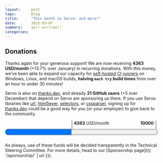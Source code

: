 ```yaml
---
layout:     post
tags:       blog
title:      "This month in Servo: and more!"
date:       2025-03-07
summary:    ao!! wrrrrao!!
categories:
---
```


<!--
- donations
    - 1686.48/month opencollective
    - 2677.00/month github
    - 21 donors thanks.dev
-->

<!--[commits]
>>> 2025-02-01T06:01:38Z
https://github.com/servo/servo/pull/35247	(@Loirooriol, #35247)	Let `resolve_color()` take its parameter by reference (#35247)
https://github.com/servo/servo/pull/35248	(@atouchet, #35248)	Cargo.toml cleanup (#35248)
-https://github.com/servo/servo/pull/35242	(@dependabot[bot], @dependabot[bot], #35242)	build(deps): bump cmake from 0.1.52 to 0.1.53 (#35242)
-https://github.com/servo/servo/pull/35243	(@dependabot[bot], @dependabot[bot], #35243)	build(deps): bump rustls from 0.23.21 to 0.23.22 (#35243)
-https://github.com/servo/servo/pull/35244	(@dependabot[bot], @dependabot[bot], #35244)	build(deps): bump aws-lc-rs from 1.12.1 to 1.12.2 (#35244)
-https://github.com/servo/servo/pull/35240	(@dependabot[bot], @dependabot[bot], #35240)	build(deps): bump webpki-roots from 0.26.7 to 0.26.8 (#35240)
https://github.com/servo/servo/pull/35073	(@sagudev, @mrobinson, #35073)	crown: Pass `--cfg crown` to rustc from crown (#35073)
-https://github.com/servo/servo/pull/35241	(@dependabot[bot], @dependabot[bot], #35241)	build(deps): bump toml_edit from 0.22.22 to 0.22.23 (#35241)
https://github.com/servo/servo/pull/35229	(@mrobinson, #35229)	Finish the integration of `webxr` into the Cargo workspace (#35229)
https://github.com/servo/servo/pull/35234	(@Loirooriol, #35234)	Avoid starting transitions if values can't be interpolated (#35234)
https://github.com/servo/servo/pull/35237	(@sagudev, #35237)	webgpu: implement get image for webgpu canvas (#35237)
https://github.com/servo/servo/pull/35235	(@webbeef, #35235)	Fix crash in screenX and screenY getters returning negative values (#35235)
>>> 2025-02-02T06:05:48Z
https://github.com/servo/servo/pull/35258	(@servo-wpt-sync, #35258)	Update web-platform-tests to revision b'f630424a79c1ae17deaaf27a21efdbca1378af0e' (#35258)
https://github.com/servo/servo/pull/35257	(@shalvin.deo@live.com, #35257)	Consolidated opts into a manual Default trait implementation (#35257)
https://github.com/servo/servo/pull/35256	(@jdm, #35256)	libservo: Make background hang monitor integration optional. (#35256)
https://github.com/servo/servo/pull/35245	(@webbeef, #35245)	Only consider fully active documents when running the 'update the rendering' steps (#35245)
https://github.com/servo/servo/pull/35253	(@roberto.huertas@outlook.com, #35253)	chore(servo): simplify servo example (#35253)
https://github.com/servo/servo/pull/35249	(@webbeef, #35249)	More cleanup, less unwrap() (#35249)
>>> 2025-02-04T06:04:27Z
https://github.com/servo/servo/pull/35263	(@dklassic, #35263)	chore: Rename `CompositeTarget` enum (#35263)
https://github.com/servo/servo/pull/35205	(@arthmis, #35205)	Update implementations of `HTTP-network fetch` and `HTTP-network-or-cache fetch` to take `fetchParams` as an argument (#35205)
https://github.com/servo/servo/pull/35260	(@mrobinson, #35260)	libservo: Combine `LoadStart, `HeadParsed`, and `LoadComplete` messages (#35260)
-https://github.com/servo/servo/pull/35272	(@dependabot[bot], @dependabot[bot], #35272)	build(deps): bump syn from 2.0.96 to 2.0.98 (#35272)
-https://github.com/servo/servo/pull/35271	(@dependabot[bot], @dependabot[bot], #35271)	build(deps): bump pin-project from 1.1.8 to 1.1.9 (#35271)
-https://github.com/servo/servo/pull/35273	(@dependabot[bot], @dependabot[bot], #35273)	build(deps): bump core_maths from 0.1.0 to 0.1.1 (#35273)
-https://github.com/servo/servo/pull/35270	(@dependabot[bot], @dependabot[bot], #35270)	build(deps): bump cc from 1.2.10 to 1.2.11 (#35270)
-https://github.com/servo/servo/pull/35268	(@dependabot[bot], @dependabot[bot], #35268)	build(deps): bump wayland-backend from 0.3.7 to 0.3.8 (#35268)
-https://github.com/servo/servo/pull/35267	(@dependabot[bot], @dependabot[bot], #35267)	build(deps): bump wayland-scanner from 0.31.5 to 0.31.6 (#35267)
-https://github.com/servo/servo/pull/35266	(@dependabot[bot], @dependabot[bot], #35266)	build(deps): bump bytes from 1.9.0 to 1.10.0 (#35266)
https://github.com/servo/servo/pull/35264	(@Loirooriol, #35264)	layout: Don't let table grid boxes inherit `display: inline-table` (#35264)
https://github.com/servo/servo/pull/35219	(@Loirooriol, #35219)	layout: Fix painting order of collapsed table borders (#35219)
https://github.com/servo/servo/pull/35178	(@rayguo17, #35178)	layout: align-content with default value normal should behave as strech in flex container (#35178)
https://github.com/servo/servo/pull/35220	(@simonwuelker, #35220)	Lay out the contents of slot elements (#35220)
https://github.com/servo/servo/pull/35250	(@shanehandley, #35250)	script: Implement the Bytes() method on Request and Response (#35250)
>>> 2025-02-05T06:08:38Z
https://github.com/servo/servo/pull/35289	(@Loirooriol, #35289)	Upgrade Stylo to 2025-02-03 (#35289)
https://github.com/servo/servo/pull/35209	(@Loirooriol, #35209)	layout: Limit `content_inline_size_for_table` override to collapsed columns (#35209)
https://github.com/servo/servo/pull/35208	(@Loirooriol, #35208)	layout: Implement default overflow alignment for abspos (#35208)
https://github.com/servo/servo/pull/35276	(@simonwuelker, #35276)	Make traverse_preorder follow children of shadow hosts (#35276)
https://github.com/servo/servo/pull/35285	(@sagudev, #35285)	Remove `get_ipc_renderer` from `CanvasRenderingContext2D` (#35285)
https://github.com/servo/servo/pull/34823	(@chickenleaf, #34823)	servoshell: Migrate to egui-file-dialog from tinyfiledialogs (#34823)
https://github.com/servo/servo/pull/35283	(@mrobinson, #35283)	libservo: Remove `Servo::repaint_synchronously` (#35283)
https://github.com/servo/servo/pull/35281	(@xiaochengh.work@gmail.com, #35281)	Clean up some stale debug options for ServoDriver (#35281)
https://github.com/servo/servo/pull/35074	(@Taym95, #35074)	Script: implement ReadableStreamBYOBRequest (#35074)
https://github.com/servo/servo/pull/35280	(@jdm, #35280)	Move more foundational types to script_bindings (#35280)
https://github.com/servo/servo/pull/35278	(@simonwuelker, #35278)	Specify C ABI for generated extern functions in CodegenRust.py (#35278)
https://github.com/servo/servo/pull/35277	(@mrobinson, #35277)	libservo: Remove `EmbedderEvent::WindowResize` (#35277)
https://github.com/servo/servo/pull/35279	(@jdm, #35279)	Move various reflector types and traits to script_bindings (#35279)
https://github.com/servo/servo/pull/35181	(@sagudev, #35181)	ci: Free some disc space on GitHub hosted runners (#35181)
>>> 2025-02-06T06:05:16Z
-https://github.com/servo/servo/pull/35269	(@dependabot[bot], @dependabot[bot], #35269)	build(deps): bump string_cache from 0.8.7 to 0.8.8 (#35269)
-https://github.com/servo/servo/pull/35302	(@dependabot[bot], @dependabot[bot], #35302)	build(deps): bump markup5ever from 0.14.0 to 0.14.1 (#35302)
https://github.com/servo/servo/pull/35293	(@longvatrong111, #35293)	Add border radius to overflow scrollable frame (#35293)
https://github.com/servo/servo/pull/35307	(@mrobinson, #35307)	webxr: Rename sender & receiver type aliases to `WebXrSender` and `WebXrReceiver` (#35307)
https://github.com/servo/servo/pull/35290	(@Loirooriol, #35290)	layout: Simplify `Table::compute_inline_content_sizes` (#35290)
-https://github.com/servo/servo/pull/35305	(@dependabot[bot], @dependabot[bot], #35305)	build(deps): bump derive_more from 0.99.18 to 0.99.19 (#35305)
-https://github.com/servo/servo/pull/35304	(@dependabot[bot], @dependabot[bot], #35304)	build(deps): bump wayland-client from 0.31.7 to 0.31.8 (#35304)
-https://github.com/servo/servo/pull/35300	(@dependabot[bot], @dependabot[bot], #35300)	build(deps): bump winnow from 0.7.0 to 0.7.1 (#35300)
-https://github.com/servo/servo/pull/35299	(@dependabot[bot], @dependabot[bot], #35299)	build(deps): bump cc from 1.2.11 to 1.2.12 (#35299)
https://github.com/servo/servo/pull/35294	(@simonwuelker, #35294)	Inform the devtools about shadow roots on a node (#35294)
https://github.com/servo/servo/pull/35292	(@jdm, #35292)	Make generated proxy handlers and DOM object hooks generic (#35292)
https://github.com/servo/servo/pull/34986	(@shubhamg13, @shubham.gupta@chromium.org, @jdm, #34986)	Add support for Upgrade request to a potentially trustworthy URL. (#34986)
https://github.com/servo/servo/pull/35295	(@Loirooriol, #35295)	Don't require index parameter in `CSSGroupingRule`'s `insertRule()` (#35295)
https://github.com/servo/servo/pull/35251	(@wusyong, #35251)	Simplify `RenderingContext` trait methods (#35251)
https://github.com/servo/servo/pull/35196	(@delan, @mrobinson, @mukilan, #35196)	libservo: Add WebViewDelegate and ServoDelegate and port `winit_minimal` (#35196)
https://github.com/servo/servo/pull/35291	(@yezhizhenjiakang@gmail.com, #35291)	script: delay Mutation initialization (#35291)
https://github.com/servo/servo/pull/34328	(@sagudev, #34328)	Use surfman with glow bindings (#34328)
>>> 2025-02-07T06:05:18Z
https://github.com/servo/servo/pull/35343	(@Loirooriol, #35343)	Enable aws-lc-sys feature for aws-lc-rs (#35343)
https://github.com/servo/servo/pull/35338	(@simonwuelker, #35338)	Implement ServoLayoutNode::traversal_parent (#35338)
-https://github.com/servo/servo/pull/35336	(@dependabot[bot], @dependabot[bot], #35336)	build(deps): bump phf_generator from 0.11.2 to 0.11.3 (#35336)
-https://github.com/servo/servo/pull/35335	(@dependabot[bot], @dependabot[bot], #35335)	build(deps): bump wayland-cursor from 0.31.7 to 0.31.8 (#35335)
-https://github.com/servo/servo/pull/35333	(@dependabot[bot], @dependabot[bot], #35333)	build(deps): bump aws-lc-sys from 0.25.0 to 0.25.1 (#35333)
-https://github.com/servo/servo/pull/35331	(@dependabot[bot], @dependabot[bot], #35331)	build(deps): bump phf_shared from 0.11.2 to 0.11.3 (#35331)
-https://github.com/servo/servo/pull/35332	(@dependabot[bot], @dependabot[bot], #35332)	build(deps): bump winit from 0.30.8 to 0.30.9 (#35332)
-https://github.com/servo/servo/pull/35330	(@dependabot[bot], @dependabot[bot], #35330)	build(deps): bump wayland-protocols from 0.32.5 to 0.32.6 (#35330)
https://github.com/servo/servo/pull/35324	(@simonwuelker, #35324)	Cleanup blocking fetch operations with bad ports (#35324)
https://github.com/servo/servo/pull/35327	(@rayguo17, #35327)	change terminal wrapper library from blessing to blessed to support running mach test-wpt on windows. (#35327)
https://github.com/servo/servo/pull/35315	(@mukilan, @mrobinson, #35315)	Migrate Android and OHOS ports to the delegate API (#35315)
https://github.com/servo/servo/pull/35317	(@mrobinson, #35317)	libservo: Enable file directory listing by default (#35317)
https://github.com/servo/servo/pull/35320	(@yezhizhenjiakang@gmail.com, #35320)	malloc_size_of: enable sync in tokio (#35320)
-https://github.com/servo/servo/pull/35306	(@dependabot[bot], @dependabot[bot], #35306)	build(deps): bump clap from 4.5.27 to 4.5.28 (#35306)
https://github.com/servo/servo/pull/35284	(@mrobinson, @delan, @mukilan, #35284)	servoshell: Port desktop servoshell to use delegate API (#35284)
https://github.com/servo/servo/pull/35312	(@jdm, #35312)	Only compile platform samplers when cargo feature enabled (#35312)
https://github.com/servo/servo/pull/35313	(@yezhizhenjiakang@gmail.com, #35313)	Update `pixels::unmultiply_inplace` to support RB swap and use it in canvas_state (#35313)
>>> 2025-02-08T06:05:28Z
https://github.com/servo/servo/pull/35380	(@simonwuelker, #35380)	Handle assigned slottables in an Event's path (#35380)
https://github.com/servo/servo/pull/35014	(@stevennovaryo, #35014)	layout: Fix relative positioned grid item (#35014)
https://github.com/servo/servo/pull/35367	(@stephenmuss@gmail.com, #35367)	script: make methods of ErrorInfo safe (#35367)
https://github.com/servo/servo/pull/35377	(@mrobinson, #35377)	servoshell: Move `headless` setting to ServoShellPreferences (#35377)
-https://github.com/servo/servo/pull/35373	(@dependabot[bot], @dependabot[bot], #35373)	build(deps): bump once_cell from 1.20.2 to 1.20.3 (#35373)
-https://github.com/servo/servo/pull/35375	(@dependabot[bot], @dependabot[bot], #35375)	build(deps): bump wayland-protocols-wlr from 0.3.5 to 0.3.6 (#35375)
-https://github.com/servo/servo/pull/35376	(@dependabot[bot], @dependabot[bot], #35376)	build(deps): bump webrender_api from `9f552be` to `8846253` (#35376)
-https://github.com/servo/servo/pull/35374	(@dependabot[bot], @dependabot[bot], #35374)	build(deps): bump webrender from `9f552be` to `8846253` (#35374)
-https://github.com/servo/servo/pull/35372	(@dependabot[bot], @dependabot[bot], #35372)	build(deps): bump wayland-protocols-plasma from 0.3.5 to 0.3.6 (#35372)
-https://github.com/servo/servo/pull/35371	(@dependabot[bot], @dependabot[bot], #35371)	build(deps): bump wr_malloc_size_of from `9f552be` to `8846253` (#35371)
https://github.com/servo/servo/pull/35357	(@shubhamg13, #35357)	Modify the checks for upgrade-request algorithm (#35357)
https://github.com/servo/servo/pull/35360	(@stephenmuss@gmail.com, #35360)	script: make throw_invalid_this and throw_constructor_without_new safe (#35360)
https://github.com/servo/servo/pull/35325	(@mrobinson, #35325)	deps: Upgrade to `webrender@0.66` (#35325)
https://github.com/servo/servo/pull/35362	(@Loirooriol, #35362)	Enable surfman's sm-x11 feature for webrender_traits (#35362)
https://github.com/servo/servo/pull/35297	(@mrobinson, #35297)	libservo: Add a `ClipboardDelegate` and a default implementation (#35297)
https://github.com/servo/servo/pull/35358	(@wusyong, #35358)	fix: bring back connection method to fix WebGL texture error (#35358)
https://github.com/servo/servo/pull/35352	(@simonwuelker, #35352)	Add support for the `::slotted` selector (#35352)
https://github.com/servo/servo/pull/35350	(@webbeef, #35350)	wini_minimal: trigger initial rendering and scroll properly (#35350)
https://github.com/servo/servo/pull/35354	(@jdm, #35354)	script: Annotate steps for custom element creation. (#35354)
https://github.com/servo/servo/pull/35353	(@mukilan, #35353)	servoshell: upgrade egui and related depenencies (#35353)
>>> 2025-02-09T06:03:54Z
https://github.com/servo/servo/pull/35383	(@maxtidev, @max@maxti.dev, #35383)	script: Replace unnecessary macro in get_constructor_object_from_local_name (#35383)
https://github.com/servo/servo/pull/35384	(@servo-wpt-sync, #35384)	Update web-platform-tests to revision b'1a5b13545ae58e468ed11e4c21912a3faf3355ea' (#35384)
https://github.com/servo/servo/pull/35351	(@nolen@scaife.org, #35351)	make report_pending_exception safe and adjust callers (#35351)
https://github.com/servo/servo/pull/35379	(@webbeef, #35379)	suppress build warnings when disabling webgpu and webxr (#35379)
https://github.com/servo/servo/pull/35370	(@jschwe, #35370)	Add cli option for tracing-filter (#35370)
>>> 2025-02-10T06:07:48Z
https://github.com/servo/servo/pull/35366	(@mrobinson, #35366)	libservo: Remove message-based API (#35366)
https://github.com/servo/servo/pull/35382	(@maxtidev, @max@maxti.dev, @jdm, #35382)	script: Add shadow dom check to custom element constructor (#35382)
https://github.com/servo/servo/pull/35381	(@mrobinson, #35381)	dom: Always replace unpaired surrogates when handling page text (#35381)
>>> 2025-02-11T06:04:45Z
https://github.com/servo/servo/pull/35411	(@stephenmuss@gmail.com, #35411)	script: make Error::to_jsval safe (#35411)
https://github.com/servo/servo/pull/35400	(@mrobinson, #35400)	libservo: Add a delegate method for HTTP authentication (#35400)
https://github.com/servo/servo/pull/35407	(@mrobinson, #35407)	servoshell: Move `initial_window_size` and `screen_size_override` into `ServoShellPreferences` from `Opts` (#35407)
https://github.com/servo/servo/pull/35309	(@willypuzzle, #35309)	implemented feture and tests (#35309)
-https://github.com/servo/servo/pull/35409	(@dependabot[bot], @dependabot[bot], #35409)	build(deps): bump ohos-sys-opaque-types from 0.1.4 to 0.1.5 (#35409)
-https://github.com/servo/servo/pull/35404	(@dependabot[bot], @dependabot[bot], #35404)	build(deps): bump cc from 1.2.12 to 1.2.13 (#35404)
-https://github.com/servo/servo/pull/35408	(@dependabot[bot], @dependabot[bot], #35408)	build(deps): bump cmake from 0.1.53 to 0.1.54 (#35408)
-https://github.com/servo/servo/pull/35406	(@dependabot[bot], @dependabot[bot], #35406)	build(deps): bump winnow from 0.7.1 to 0.7.2 (#35406)
-https://github.com/servo/servo/pull/35403	(@dependabot[bot], @dependabot[bot], #35403)	build(deps): bump data-encoding from 2.7.0 to 2.8.0 (#35403)
https://github.com/servo/servo/pull/35402	(@sagudev, #35402)	Revert "Use surfman with glow bindings (#34328)" (#35402)
https://github.com/servo/servo/pull/35401	(@sagudev, #35401)	Remove unintended `dbg!` from `components/net/fetch/methods.rs` (#35401)
https://github.com/servo/servo/pull/35396	(@mrobinson, @mukilan, #35396)	libservo: Flesh out permissions API (#35396)
https://github.com/servo/servo/pull/34794	(@shubhamg13, #34794)	Add support for Upgrade a mixed content request. (#34794)
>>> 2025-02-12T06:04:26Z
-https://github.com/servo/servo/pull/35426	(@dependabot[bot], @dependabot[bot], #35426)	build(deps): bump rustls from 0.23.22 to 0.23.23 (#35426)
-https://github.com/servo/servo/pull/35425	(@dependabot[bot], @dependabot[bot], #35425)	build(deps): bump toml_edit from 0.22.23 to 0.22.24 (#35425)
https://github.com/servo/servo/pull/35424	(@Loirooriol, #35424)	Let script/webgpu feature imply script_traits/webgpu (#35424)
https://github.com/servo/servo/pull/35420	(@Loirooriol, #35420)	Enable the `quotes` CSS property (#35420)
https://github.com/servo/servo/pull/35417	(@shanehandley, #35417)	script: remove a fixed todo from script/dom/xmlhttprequest.rs (#35417)
>>> 2025-02-14T06:14:23Z
https://github.com/servo/servo/pull/35413	(@Loirooriol, #35413)	layout: Basic implementation of size keywords on `flex-basis` (#35413)
https://github.com/servo/servo/pull/35443	(@Loirooriol, #35443)	layout: Remove `BoxFragment::overflow_clip_rect()` (#35443)
https://github.com/servo/servo/pull/35445	(@mukilan, #35445)	libservo: change 'request_fullscreen_state_change' API to a notification (#35445)
https://github.com/servo/servo/pull/35450	(@kongbai1996, #35450)	fix issue #35449: handle touch events in on_input_event. (#35450)
https://github.com/servo/servo/pull/35314	(@stevennovaryo, #35314)	dom: IntersectionObserver initialization (#35314)
https://github.com/servo/servo/pull/35422	(@sagudev, #35422)	Use surfman with glow bindings (take II) (#35422)
https://github.com/servo/servo/pull/35441	(@webbeef, #35441)	(chore): tinyfiledialog::MessageBoxIcon is only used on Linux (#35441)
https://github.com/servo/servo/pull/35246	(@webbeef, #35246)	Update window.screenX and window.screenY when moving the embedder window (#35246)
https://github.com/servo/servo/pull/35437	(@Loirooriol, #35437)	Protect `create_spanned_slot_based_on_cell_above()` against arithmetic underflow (#35437)
https://github.com/servo/servo/pull/35442	(@jdm, #35442)	Run WPT notifications tests. (#35442)
-https://github.com/servo/servo/pull/35439	(@dependabot[bot], @dependabot[bot], #35439)	build(deps): bump miniz_oxide from 0.8.3 to 0.8.4 (#35439)
-https://github.com/servo/servo/pull/35438	(@dependabot[bot], @dependabot[bot], #35438)	build(deps): bump clap from 4.5.28 to 4.5.29 (#35438)
https://github.com/servo/servo/pull/35430	(@mrobinson, @mukilan, #35430)	libservo: Expose a single `InputEvent` type and pass it to script (#35430)
https://github.com/servo/servo/pull/35435	(@mukilan, #35435)	script: reset spurious frame counter *only* when reflow is triggered (#35435)
https://github.com/servo/servo/pull/35392	(@Taym95, #35392)	Add Precustomized state to CustomElementState (#35392)
https://github.com/servo/servo/pull/35399	(@chickenleaf, #35399)	servoshell: Port alert/confirm dialog code to use egui intead of tinyfiledialogs (#35399)
https://github.com/servo/servo/pull/35433	(@Loirooriol, #35433)	Test `overflow-clip-margin` with `border-radius` (#35433)
https://github.com/servo/servo/pull/35364	(@pewsheen, #35364)	feat: dispatch mouse `contextmenu` event to DOM and embedder (#35364)
https://github.com/servo/servo/pull/35387	(@mukilan, #35387)	script: fix spurious animation checks to correctly invoke rAF callbacks (#35387)
https://github.com/servo/servo/pull/35431	(@mrobinson, #35431)	prefs: Stop precaching WebRender shaders by default (#35431)
https://github.com/servo/servo/pull/35369	(@mrobinson, #35369)	libservo: Don't bounce ready-to-present frame notifications to the Constellation (#35369)
https://github.com/servo/servo/pull/35103	(@longvatrong111, #35103)	Implement overflow:clip (#35103)
https://github.com/servo/servo/pull/35427	(@jdm, #35427)	bindings: Support non-object this values for callbacks. (#35427)
>>> 2025-02-15T06:05:56Z
https://github.com/servo/servo/pull/35472	(@shanehandley, #35472)	script: remove non-actionable todo from script/dom/document.rs (#35472)
-https://github.com/servo/servo/pull/35468	(@dependabot[bot], @dependabot[bot], #35468)	build(deps): bump ring from 0.17.8 to 0.17.9 (#35468)
-https://github.com/servo/servo/pull/35467	(@dependabot[bot], @dependabot[bot], #35467)	build(deps): bump cc from 1.2.13 to 1.2.14 (#35467)
https://github.com/servo/servo/pull/35466	(@mrobinson, #35466)	deps: Remove some unused `Cargo.toml` (#35466)
https://github.com/servo/servo/pull/35464	(@chickenleaf, #35464)	servoshell: Port input dialog code to use egui intead of tinyfiledialogs (#35464)
https://github.com/servo/servo/pull/35462	(@yezhizhenjiakang@gmail.com, #35462)	Fix scroll_sensitivity related naming issue (#35462)
https://github.com/servo/servo/pull/35414	(@yezhizhenjiakang@gmail.com, @mrobinson, #35414)	layout: Implement overflow scroll support for different axes (#35414)
https://github.com/servo/servo/pull/35458	(@jdm, #35458)	chore: Remove outdated FIXME. (#35458)
>>> 2025-02-16T06:05:40Z
https://github.com/servo/servo/pull/35480	(@servo-wpt-sync, #35480)	Update web-platform-tests to revision b'de61904887c13679551c32e5e3e70b4dc870c98a' (#35480)
https://github.com/servo/servo/pull/35473	(@github@gravition.art, #35473)	script: Take away Fallible from new_resolved and new_rejected (#35473)
>>> 2025-02-17T06:06:01Z
https://github.com/servo/servo/pull/35502	(@mrobinson, #35502)	servoshell: Actually set the Servo delegate in servoshell (#35502)
https://github.com/servo/servo/pull/35418	(@Gae24, #35418)	 `DataTransferItem`: improve spec compliance (#35418)
https://github.com/servo/servo/pull/35503	(@sagudev, #35503)	chore: Update wgpu (#35503)
https://github.com/servo/servo/pull/35483	(@jdm, #35483)	net: Use the unfiltered response status when comparing against cached resources. (#35483)
https://github.com/servo/servo/pull/35482	(@shanehandley, #35482)	script: implement HTMLHyperlinkElementUtils for HTMLAreaElement (#35482)
>>> 2025-02-18T06:03:11Z
https://github.com/servo/servo/pull/35479	(@jdm, #35479)	Make WebBluetooth an optional feature. (#35479)
https://github.com/servo/servo/pull/35519	(@simonwuelker, #35519)	Don't attempt to report style attribute for non-htmlelements to devtools (#35519)
https://github.com/servo/servo/pull/35471	(@Loirooriol, #35471)	layout: Fully support sizing keywords on main size property of flex item (#35471)
-https://github.com/servo/servo/pull/35515	(@dependabot[bot], @dependabot[bot], #35515)	build(deps): bump smallvec from 1.13.2 to 1.14.0 (#35515)
https://github.com/servo/servo/pull/35469	(@Loirooriol, #35469)	layout: Partial support for sizing keywords on flex items (#35469)
-https://github.com/servo/servo/pull/35513	(@dependabot[bot], @dependabot[bot], #35513)	build(deps): bump document-features from 0.2.10 to 0.2.11 (#35513)
-https://github.com/servo/servo/pull/35512	(@dependabot[bot], @dependabot[bot], #35512)	build(deps): bump equivalent from 1.0.1 to 1.0.2 (#35512)
-https://github.com/servo/servo/pull/35511	(@dependabot[bot], @dependabot[bot], #35511)	build(deps): bump smallbitvec from 2.5.3 to 2.6.0 (#35511)
-https://github.com/servo/servo/pull/35510	(@dependabot[bot], @dependabot[bot], #35510)	build(deps): bump the gstreamer-related group with 4 updates (#35510)
https://github.com/servo/servo/pull/35508	(@Gae24, #35508)	window: avoid NonNull<JSObject> in NamedGetter (#35508)
https://github.com/servo/servo/pull/35506	(@simonwuelker, #35506)	Don't remove used fonts in collect_unused_webrender_resources (#35506)
https://github.com/servo/servo/pull/35031	(@kongbai1996, #35031)	implement Touchevent prevent default behavior (#35031)
https://github.com/servo/servo/pull/35465	(@mrobinson, @mukilan, #35465)	libservo: Expose an `OffscreenRenderingContext` and use it for servoshell (#35465)
https://github.com/servo/servo/pull/35505	(@yezhizhenjiakang@gmail.com, #35505)	dom: expose obsolete `scheme` attribute for meta tag (#35505)
>>> 2025-02-19T06:07:15Z
https://github.com/servo/servo/pull/35530	(@simonwuelker, #35530)	Ensure that qualified-name segments start with a valid start character (#35530)
https://github.com/servo/servo/pull/35516	(@jschwe, #35516)	Fix android build on arm macs (#35516)
-https://github.com/servo/servo/pull/35527	(@dependabot[bot], @dependabot[bot], #35527)	build(deps): bump typenum from 1.17.0 to 1.18.0 (#35527)
https://github.com/servo/servo/pull/34842	(@pewsheen, @jdm, #34842)	feat: add `Notification` Web API binding (#34842)
-https://github.com/servo/servo/pull/35526	(@dependabot[bot], @dependabot[bot], #35526)	build(deps): bump clap from 4.5.29 to 4.5.30 (#35526)
-https://github.com/servo/servo/pull/35525	(@dependabot[bot], @dependabot[bot], #35525)	build(deps): bump the gstreamer-related group with 22 updates (#35525)
https://github.com/servo/servo/pull/35501	(@mrobinson, #35501)	libservo: Expose `SoftwareRenderingContext` and `WindowRenderingContext` (#35501)
https://github.com/servo/servo/pull/35416	(@jdm, #35416)	script: Add custom logging representation for DOM interfaces. (#35416)
>>> 2025-02-20T06:07:24Z
-https://github.com/servo/servo/pull/35545	(@dependabot[bot], @dependabot[bot], #35545)	build(deps): bump unicode-ident from 1.0.16 to 1.0.17 (#35545)
https://github.com/servo/servo/pull/35536	(@mrobinson, @wusyong, #35536)	compositing: Split non-WebView-specific data into `ServoRenderer` (#35536)
https://github.com/servo/servo/pull/35544	(@mrobinson, #35544)	Remove `Servo::allow_navigation_request` (#35544)
https://github.com/servo/servo/pull/35507	(@chickenleaf, #35507)	servoshell: Port Authentication dialog code to use egui intead of tinyfiledialogs (#35507)
https://github.com/servo/servo/pull/34844	(@gterzian, @jdm, #34844)	dom: Implement `WritableStream` (#34844)
https://github.com/servo/servo/pull/35535	(@dklassic, #35535)	feat: support pre-edit text display for IME (#35535)
https://github.com/servo/servo/pull/35474	(@jschwe, #35474)	pixels: Fix webp detection (#35474)
https://github.com/servo/servo/pull/35522	(@mrobinson, @wusyong, @mukilan, #35522)	libservo: Rework and clarify the rendering model of the `WebView` (#35522)
https://github.com/servo/servo/pull/35262	(@mukilan, #35262)	script: add skeleton implementation of `FontFace` API (#35262)
>>> 2025-02-21T06:06:29Z
-https://github.com/servo/servo/pull/35566	(@jdm, #35566)	Revert "build(deps): bump aws-lc-rs from 1.12.2 to 1.12.3 (#35561)" (#35566)
https://github.com/servo/servo/pull/35538	(@mrobinson, @wusyong, #35538)	compositing: Move image output and shutdown management out of the compositor (#35538)
-https://github.com/servo/servo/pull/35561	(@dependabot[bot], @dependabot[bot], #35561)	build(deps): bump aws-lc-rs from 1.12.2 to 1.12.3 (#35561)
-https://github.com/servo/servo/pull/35562	(@dependabot[bot], @dependabot[bot], #35562)	build(deps): bump taffy from 0.7.5 to 0.7.6 (#35562)
-https://github.com/servo/servo/pull/35563	(@dependabot[bot], @dependabot[bot], #35563)	build(deps): bump serde_json from 1.0.138 to 1.0.139 (#35563)
-https://github.com/servo/servo/pull/35560	(@dependabot[bot], @dependabot[bot], #35560)	build(deps): bump string_cache_codegen from 0.5.3 to 0.5.4 (#35560)
-https://github.com/servo/servo/pull/35559	(@dependabot[bot], @dependabot[bot], #35559)	build(deps): bump serde from 1.0.217 to 1.0.218 (#35559)
-https://github.com/servo/servo/pull/35558	(@dependabot[bot], @dependabot[bot], #35558)	build(deps): bump anyhow from 1.0.95 to 1.0.96 (#35558)
-https://github.com/servo/servo/pull/35557	(@dependabot[bot], @dependabot[bot], #35557)	build(deps): bump app_units from 0.7.6 to 0.7.7 (#35557)
-https://github.com/servo/servo/pull/35556	(@dependabot[bot], @dependabot[bot], #35556)	build(deps): bump winnow from 0.7.2 to 0.7.3 (#35556)
https://github.com/servo/servo/pull/35541	(@augustebaum, #35541)	Propagate `CanGc` arguments through callers in constructors (#35541)
https://github.com/servo/servo/pull/35553	(@mrobinson, #35553)	libservo: Move GL acclerated media setup out of `RenderingContext` and simplify it (#35553)
https://github.com/servo/servo/pull/35547	(@delan, #35547)	libservo: Clean up destroyed webview handles (#35547)
https://github.com/servo/servo/pull/35546	(@dklassic, #35546)	chore: cleanup IME code for Servoshell (#35546)
>>> 2025-02-22T06:07:09Z
https://github.com/servo/servo/pull/35578	(@jdm, #35578)	Move more bindings code to script_bindings (#35578)
https://github.com/servo/servo/pull/35593	(@yerkebulan@gmail.com, #35593)	refactor: add CanGc as argument to extract_size_algorithm (#35593)
https://github.com/servo/servo/pull/35592	(@webbeef, #35592)	dom: Move child_list to rare data (#35592)
https://github.com/servo/servo/pull/35590	(@webbeef, #35590)	build winit_minimal with bluetooth disabled (#35590)
https://github.com/servo/servo/pull/35448	(@sagudev, #35448)	script: Add `CanvasContext` trait (#35448)
https://github.com/servo/servo/pull/35589	(@webbeef, #35589)	Add get_url() to GlobalScopeHelper (#35589)
https://github.com/servo/servo/pull/35554	(@webbeef, #35554)	dom: move node ranges to raredata (#35554)
-https://github.com/servo/servo/pull/35586	(@dependabot[bot], @dependabot[bot], #35586)	build(deps): bump cc from 1.2.14 to 1.2.15 (#35586)
-https://github.com/servo/servo/pull/35585	(@dependabot[bot], @dependabot[bot], #35585)	build(deps): bump ring from 0.17.9 to 0.17.10 (#35585)
-https://github.com/servo/servo/pull/35584	(@dependabot[bot], @dependabot[bot], #35584)	build(deps): bump log from 0.4.25 to 0.4.26 (#35584)
-https://github.com/servo/servo/pull/35582	(@dependabot[bot], @dependabot[bot], #35582)	build(deps): bump aws-lc-rs from 1.12.2 to 1.12.4 (#35582)
https://github.com/servo/servo/pull/35565	(@augustebaum, #35565)	refactor: propagate CanGc arguments through callers (#35565)
https://github.com/servo/servo/pull/35524	(@simonwuelker, #35524)	Support the `<meter>` element (#35524)
https://github.com/servo/servo/pull/35580	(@simonwuelker, #35580)	Allow resetting multiple flags at once in Element::set_state (#35580)
https://github.com/servo/servo/pull/35564	(@mrobinson, #35564)	libservo: Convert `intercept_web_resource_load` into `load_web_resource` (#35564)
https://github.com/servo/servo/pull/35577	(@chickenleaf, #35577)	servoshell: Port Permission dialog code to use egui instead of tinyfiledialogs (#35577)
https://github.com/servo/servo/pull/35459	(@jdm, #35459)	script: Make callbacks generic over DOM interfaces. (#35459)
https://github.com/servo/servo/pull/35567	(@xiaochengh.work@gmail.com, #35567)	Rebase and squash (#35567)
https://github.com/servo/servo/pull/35457	(@jdm, #35457)	script: Refer to DOM interfaces with generic types in generated bindings. (#35457)
https://github.com/servo/servo/pull/35573	(@delan, #35573)	Fix mach argument quoting on NixOS (#35573)
https://github.com/servo/servo/pull/35569	(@pewsheen, #35569)	fix(servoshell): blank view when close non focused tab (#35569)
https://github.com/servo/servo/pull/35550	(@kongbai1996, #35550)	fix touch event wrong coordinates. pageX, pageY, clientX, clientY etc. (#35550)
>>> 2025-02-23T06:01:43Z
https://github.com/servo/servo/pull/35610	(@yerkebulan@gmail.com, #35610)	refactor: add CanGc as argument to DataBlock::view (#35610)
https://github.com/servo/servo/pull/35591	(@augustebaum, #35591)	refactor: propagate CanGc arguments through callers (#35591)
https://github.com/servo/servo/pull/35609	(@yerkebulan@gmail.com, #35609)	refactor: add CanGc as argument to WindowProxy::set_window (#35609)
https://github.com/servo/servo/pull/35612	(@yerkebulan@gmail.com, #35612)	chore: silence unused import warning in app_state.rs (#35612)
https://github.com/servo/servo/pull/35607	(@webbeef, #35607)	Remove the traversal for DomRoot values when collection memory usage (#35607)
https://github.com/servo/servo/pull/35555	(@Narfinger, @mrobinson, #35555)	Use counter instead of time for HTMLFormElement. (#35555)
https://github.com/servo/servo/pull/35601	(@yerkebulan@gmail.com, #35601)	refactor: add CanGc as argument to SubtleCrypto::import_key_{pbkdf2, aes, hkdf, hmac} (#35601)
https://github.com/servo/servo/pull/35596	(@yerkebulan@gmail.com, @jdm, #35596)	refactor: add CanGc as argument to create_buffer_source_with_length (#35596)
https://github.com/servo/servo/pull/35595	(@yerkebulan@gmail.com, #35595)	refactor: add CanGc as argument to CountQueuingStrategy::GetSize (#35595)
https://github.com/servo/servo/pull/35594	(@yerkebulan@gmail.com, #35594)	refactor: add CanGc as argument to ByteLengthQueuingStrategy::GetSize (#35594)
https://github.com/servo/servo/pull/35597	(@yerkebulan@gmail.com, #35597)	refactor: add CanGc as argument to create_buffer_source (#35597)
>>> 2025-02-24T06:04:42Z
https://github.com/servo/servo/pull/35622	(@yerkebulan@gmail.com, #35622)	refactor: add CanGc as argument to Promise::reject (#35622)
https://github.com/servo/servo/pull/35618	(@webbeef, #35618)	Improve scheduling of the memory profiler. (#35618)
https://github.com/servo/servo/pull/35604	(@augustebaum, #35604)	Propagate more `CanGc` (#35604)
https://github.com/servo/servo/pull/35619	(@sagudev, #35619)	Unify `(Offscreen)CanvasRenderingContext2d` and make `PaintRenderingContext2D` standalone (#35619)
https://github.com/servo/servo/pull/35617	(@yerkebulan@gmail.com, #35617)	refactor RTCError::new_inherited (#35617)
https://github.com/servo/servo/pull/35620	(@jdm, #35620)	Move more bindings types to script_bindings (#35620)
https://github.com/servo/servo/pull/35616	(@yerkebulan@gmail.com, #35616)	refactor: add CanGc as argument to Promise::resolve (#35616)
https://github.com/servo/servo/pull/35605	(@Gae24, #35605)	script: add `CanGc` argument to `Promise::new_resolved` and `Promise::new_rejected` (#35605)
>>> 2025-02-25T06:06:52Z
https://github.com/servo/servo/pull/35640	(@yerkebulan@gmail.com, #35640)	refactor: add CanGc as argument to Promise::reject_native (#35640)
https://github.com/servo/servo/pull/35639	(@sagudev, #35639)	chore: Update wgpu (#35639)
https://github.com/servo/servo/pull/35606	(@simonwuelker, #35606)	Don't tell stylo about stylesheets that are not in a browsing context (#35606)
https://github.com/servo/servo/pull/35628	(@simonwuelker, #35628)	Update to rust 1.85 (#35628)
https://github.com/servo/servo/pull/35637	(@sagudev, #35637)	ci: Always install crown, even on self-hosted (#35637)
https://github.com/servo/servo/pull/35552	(@kingsley@kkoyung.dev, @Loirooriol, #35552)	Support for the `isolation` CSS property (#35552)
https://github.com/servo/servo/pull/35627	(@yezhizhenjiakang@gmail.com, #35627)	script: Fix typo in `ScriptThread::process_pending_input_events` (#35627)
https://github.com/servo/servo/pull/35624	(@delan, #35624)	libservo: Refactor ipc-channel default response logic (#35624)
https://github.com/servo/servo/pull/35629	(@sagudev, #35629)	Do not assume `OffscreenCanvasContext` to be 2d (#35629)
https://github.com/servo/servo/pull/35602	(@mrobinson, #35602)	libservo: Move WebDriver messages to the `embedder` crate (#35602)
https://github.com/servo/servo/pull/35630	(@Loirooriol, #35630)	layout: Ignore indefinite `stretch` on min and max sizing properties (#35630)
https://github.com/servo/servo/pull/35632	(@Loirooriol, #35632)	Prevent lint job from trying to use incompatible cargo-deny version (#35632)
https://github.com/servo/servo/pull/35625	(@sagudev, #35625)	Remove `get_ipc_sender` from `OffscreenCanvasRenderingContext2D` (#35625)
>>> 2025-02-26T06:06:57Z
https://github.com/servo/servo/pull/35664	(@IsaacMarovitz, #35664)	Don’t prompt user for credentials for non-Navigate request (#35664)
-https://github.com/servo/servo/pull/35661	(@dependabot[bot], @dependabot[bot], #35661)	build(deps): bump either from 1.13.0 to 1.14.0 (#35661)
-https://github.com/servo/servo/pull/35660	(@dependabot[bot], @dependabot[bot], #35660)	build(deps): bump miniz_oxide from 0.8.4 to 0.8.5 (#35660)
-https://github.com/servo/servo/pull/35658	(@dependabot[bot], @dependabot[bot], #35658)	build(deps): bump tar from 0.4.43 to 0.4.44 (#35658)
-https://github.com/servo/servo/pull/35656	(@dependabot[bot], @dependabot[bot], #35656)	build(deps): bump ring from 0.17.10 to 0.17.11 (#35656)
-https://github.com/servo/servo/pull/35655	(@dependabot[bot], @dependabot[bot], #35655)	build(deps): bump libc from 0.2.169 to 0.2.170 (#35655)
https://github.com/servo/servo/pull/35621	(@mrobinson, #35621)	libservo: Move size handling to `RenderContext` from `WindowMethods` (#35621)
https://github.com/servo/servo/pull/35653	(@Loirooriol, #35653)	layout: Change the `IndefiniteContainingBlock` sizes to `Option<Au>` (#35653)
https://github.com/servo/servo/pull/35647	(@yerkebulan@gmail.com, #35647)	refactor: add CanGc as argument to exception_to_promise (#35647)
https://github.com/servo/servo/pull/35261	(@simonwuelker, #35261)	Allow the `<details>` element to be opened and closed (#35261)
https://github.com/servo/servo/pull/35643	(@mukilan, #35643)	Bump channel in shell.nix to support rustc 1.85. (#35643)
https://github.com/servo/servo/pull/35646	(@yerkebulan@gmail.com, #35646)	refactor: add CanGc as argument to Promise::reject_error (#35646)
https://github.com/servo/servo/pull/35648	(@mrobinson, #35648)	servoshell: Fall back to PNG format when outputting an image (#35648)
https://github.com/servo/servo/pull/35642	(@Loirooriol, #35642)	layout: Let `automatic_min_size()` take a flex-relative cb size (#35642)
https://github.com/servo/servo/pull/35623	(@dklassic, #35623)	feat: support IME cursor area (#35623)
https://github.com/servo/servo/pull/35537	(@kongbai1996, @schwenderjonathan@gmail.com, #35537)	Touch handler: Fix race condition and rate-limit move events (#35537)
-https://github.com/servo/servo/pull/35583	(@dependabot[bot], @dependabot[bot], #35583)	build(deps): bump inout from 0.1.3 to 0.1.4 (#35583)
>>> 2025-02-27T06:04:20Z
https://github.com/servo/servo/pull/35686	(@webbeef, #35686)	winit_minimal: fix build breakage (#35686)
https://github.com/servo/servo/pull/35579	(@delan, #35579)	libservo: Clean up interfaces for alert()/confirm()/prompt() (#35579)
https://github.com/servo/servo/pull/35663	(@Loirooriol, #35663)	layout: Support `stretch` cross size for flex base size (#35663)
-https://github.com/servo/servo/pull/35680	(@dependabot[bot], @dependabot[bot], #35680)	build(deps): bump chrono from 0.4.39 to 0.4.40 (#35680)
https://github.com/servo/servo/pull/35652	(@Loirooriol, #35652)	layout: Support `stretch` cross size for automatic min size in flexbox (#35652)
https://github.com/servo/servo/pull/35662	(@mrobinson, #35662)	libservo: Add `WebView` immediately to the Compositor (#35662)
https://github.com/servo/servo/pull/35677	(@jdm, #35677)	Allow webdriver screenshots to occur immediately upon request. (#35677)
https://github.com/servo/servo/pull/35671	(@chickenleaf, #35671)	Blocks all background webview interactions when a dialog is open (#35671)
https://github.com/servo/servo/pull/35672	(@delan, @mrobinson, #35672)	Make auxiliary webviews exist in the constellation immediately (#35672)
-https://github.com/servo/servo/pull/35654	(@dependabot[bot], @dependabot[bot], #35654)	build(deps): bump flate2 from 1.0.35 to 1.1.0 (#35654)
https://github.com/servo/servo/pull/35531	(@simonwuelker, #35531)	Implement the <progress> element (#35531)
https://github.com/servo/servo/pull/35657	(@chickenleaf, #35657)	servoshell: Port SelectDevice dialog code to use egui instead of tinyfiledialogs (#35657)
-https://github.com/servo/servo/pull/35659	(@dependabot[bot], @dependabot[bot], #35659)	build(deps): bump clap from 4.5.30 to 4.5.31 (#35659)
>>> 2025-02-28T06:07:21Z
https://github.com/servo/servo/pull/35674	(@chickenleaf, #35674)	Remove tinyfiledialogs dependency (#35674)
https://github.com/servo/servo/pull/35699	(@Gae24, #35699)	script: Avoid double borrow crash in `DataTransferItem` (#35699)
https://github.com/servo/servo/pull/35151	(@yoseio, @gterzian, @Taym95, #35151)	script: Implement `Blob::bytes()` (#35151)
-https://github.com/servo/servo/pull/35711	(@dependabot[bot], @dependabot[bot], #35711)	build(deps): bump calendrical_calculations from 0.1.2 to 0.1.3 (#35711)
-https://github.com/servo/servo/pull/35710	(@dependabot[bot], @dependabot[bot], #35710)	build(deps): bump litemap from 0.7.4 to 0.7.5 (#35710)
-https://github.com/servo/servo/pull/35709	(@dependabot[bot], @dependabot[bot], #35709)	build(deps): bump zerofrom from 0.1.5 to 0.1.6 (#35709)
-https://github.com/servo/servo/pull/35706	(@dependabot[bot], @dependabot[bot], #35706)	build(deps): bump async-compression from 0.4.18 to 0.4.19 (#35706)
-https://github.com/servo/servo/pull/35708	(@dependabot[bot], @dependabot[bot], #35708)	build(deps): bump zerofrom-derive from 0.1.5 to 0.1.6 (#35708)
https://github.com/servo/servo/pull/34770	(@xiaochengh.work@gmail.com, #34770)	layout: Implement a non-recursive version of CSS `quotes` (#34770)
https://github.com/servo/servo/pull/35691	(@webbeef, #35691)	winit_mininal: support proper window resizing (#35691)
https://github.com/servo/servo/pull/35703	(@mrobinson, #35703)	clippy: Fix a couple clippy warnings on macOS (#35703)
https://github.com/servo/servo/pull/35702	(@mrobinson, #35702)	compositor Remove `frame_tree_id` member (#35702)
https://github.com/servo/servo/pull/35688	(@Loirooriol, #35688)	layout: Use definite cross size to compute flex base size (#35688)
https://github.com/servo/servo/pull/35694	(@yezhizhenjiakang@gmail.com, #35694)	Update sensitivity naming in `DisplayList::new` (#35694)
https://github.com/servo/servo/pull/35692	(@shubhamg13, #35692)	Set limits on pinch zoom (#35692)
https://github.com/servo/servo/pull/35695	(@sagudev, #35695)	Reuse same `ImageKey` for 2d canvas (#35695)
https://github.com/servo/servo/pull/35651	(@mukilan, #35651)	bindings: Fix support for interface members in setlike/maplike. (#35651)
>>> 2025-03-01T06:05:03Z
[/commits]-->


## Donations

Thanks again for your generous support!
We are now receiving **4363 USD/month** (+13.7% over January) in recurring donations.
With this money, we’ve been able to expand our capacity for [self-hosted](https://ci0.servo.org) [CI](https://ci1.servo.org) [runners](https://ci2.servo.org) on Windows, Linux, and macOS builds, **halving `mach try` build times** from over an hour to under 30 minutes!

Servo is also on [thanks.dev](https://thanks.dev), and already **21 GitHub users** (+5 over December) that depend on Servo are sponsoring us there.
If you use Servo libraries like [url](https://crates.io/crates/url/reverse_dependencies), [html5ever](https://crates.io/crates/html5ever/reverse_dependencies), [selectors](https://crates.io/crates/selectors/reverse_dependencies), or [cssparser](https://crates.io/crates/cssparser/reverse_dependencies), signing up for [thanks.dev](https://thanks.dev) could be a good way for you (or your employer) to give back to the community.

<figure class="_fig" style="width: 100%; margin: 1em 0;"><div class="_flex" style="height: calc(1lh + 3em); flex-flow: column nowrap; text-align: left;">
    <div style="position: relative; text-align: right;">
        <div style="position: absolute; margin-left: calc(100% * 4363 / 10000); padding-left: 0.5em;"><strong>4363</strong> USD/month</div>
        <div style="position: absolute; margin-left: calc(100% * 4363 / 10000); height: calc(1lh + 1.5em); border-left: 1px solid;"></div>
        <div style="position: absolute; margin-left: calc(100% - 0.5em); height: calc(1lh + 1.5em); border-left: 1px solid;"></div>
        <div style="padding-right: 1em;"><strong>10000</strong><!-- USD/month --></div>
    </div>
    <progress value="4363" max="10000" style="transform: scale(3); transform-origin: top left; width: calc(100% / 3);"></progress>
</div></figure>

As always, use of these funds will be decided transparently in the Technical Steering Committee.
For more details, head to our [Sponsorship page]({{ '/sponsorship/' | url }}).

<style>
    ._correction {
        max-width: 33em;
        margin: 1em auto;
        border-bottom: 1px solid;
        padding-bottom: 1em;
    }
    ._note {
        margin: 1em 1em;
        border-left: 1px solid;
        padding-left: 1em;
        opacity: 0.75;
    }
</style>

